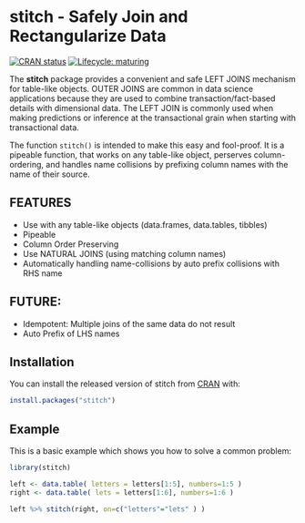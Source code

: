
# stitch - Safely Join and Rectangularize Data

<!-- badges: start -->
[![CRAN status](https://www.r-pkg.org/badges/version/stitch)](https://CRAN.R-project.org/package=stitch)
[![Lifecycle: maturing](https://img.shields.io/badge/lifecycle-maturing-blue.svg)](https://www.tidyverse.org/lifecycle/#maturing)
<!-- badges: end -->

The **stitch** package provides a convenient and safe LEFT JOINS mechanism for 
table-like objects. OUTER JOINS are common in data science applications 
because they are used to combine transaction/fact-based details with 
dimensional data. The LEFT JOIN is commonly used when making predictions or 
inference at the transactional grain when starting with transactional data.

The function `stitch()` is intended to make this easy and fool-proof. It is a 
pipeable function, that works on any table-like object, perserves 
column-ordering, and handles name collisions by prefixing column names with 
the name of their source.



## FEATURES

* Use with any table-like objects (data.frames, data.tables, tibbles)
* Pipeable
* Column Order Preserving
* Use NATURAL JOINS (using matching column names)
* Automatically handling name-collisions by auto prefix collisions with RHS name

## FUTURE:
* Idempotent: Multiple joins of the same data do not result
* Auto Prefix of LHS names

## Installation

You can install the released version of stitch from [CRAN](https://CRAN.R-project.org) with:

``` r
install.packages("stitch")
```

## Example

This is a basic example which shows you how to solve a common problem:

``` r
library(stitch)

left <- data.table( letters = letters[1:5], numbers=1:5 )
right <- data.table( lets = letters[1:6], numbers=1:6 )

left %>% stitch(right, on=c("letters"="lets" ) )
```


